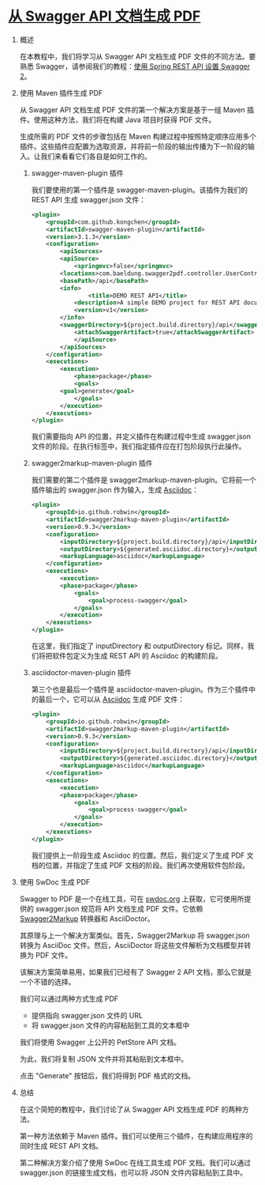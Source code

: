 # [从 Swagger API 文档生成 PDF](https://www.baeldung.com/swagger-generate-pdf)

1. 概述

    在本教程中，我们将学习从 Swagger API 文档生成 PDF 文件的不同方法。要熟悉 Swagger，请参阅我们的教程：[使用 Spring REST API 设置 Swagger 2](https://www.baeldung.com/spring-rest-openapi-documentation)。

2. 使用 Maven 插件生成 PDF

    从 Swagger API 文档生成 PDF 文件的第一个解决方案是基于一组 Maven 插件。使用这种方法，我们将在构建 Java 项目时获得 PDF 文件。

    生成所需的 PDF 文件的步骤包括在 Maven 构建过程中按照特定顺序应用多个插件。这些插件应配置为选取资源，并将前一阶段的输出传播为下一阶段的输入。让我们来看看它们各自是如何工作的。

    1. swagger-maven-plugin 插件

        我们要使用的第一个插件是 swagger-maven-plugin。该插件为我们的 REST API 生成 swagger.json 文件：

        ```xml
        <plugin>
            <groupId>com.github.kongchen</groupId>
            <artifactId>swagger-maven-plugin</artifactId>
            <version>3.1.3</version>
            <configuration>
                <apiSources>
                <apiSource>
                    <springmvc>false</springmvc>
                <locations>com.baeldung.swagger2pdf.controller.UserController</locations>
                <basePath>/api</basePath>
                <info>
                        <title>DEMO REST API</title>
                    <description>A simple DEMO project for REST API documentation</description>
                    <version>v1</version>
                </info>
                <swaggerDirectory>${project.build.directory}/api</swaggerDirectory>
                    <attachSwaggerArtifact>true</attachSwaggerArtifact>
                    </apiSource>
                </apiSources>
            </configuration>
            <executions>
                <execution>
                    <phase>package</phase>
                    <goals>
                <goal>generate</goal>
                    </goals>
                </execution>
            </executions>
        </plugin>
        ```

        我们需要指向 API 的位置，并定义插件在构建过程中生成 swagger.json 文件的阶段。在执行标签中，我们指定插件应在打包阶段执行此操作。

    2. swagger2markup-maven-plugin 插件

        我们需要的第二个插件是 swagger2markup-maven-plugin。它将前一个插件输出的 swagger.json 作为输入，生成 [Asciidoc](https://www.baeldung.com/asciidoctor)：

        ```xml
        <plugin>
            <groupId>io.github.robwin</groupId>
            <artifactId>swagger2markup-maven-plugin</artifactId>
            <version>0.9.3</version>
            <configuration>
                <inputDirectory>${project.build.directory}/api</inputDirectory>
                <outputDirectory>${generated.asciidoc.directory}</outputDirectory>
                <markupLanguage>asciidoc</markupLanguage>
            </configuration>
            <executions>
                <execution>
                <phase>package</phase>
                    <goals>
                        <goal>process-swagger</goal>
                    </goals>
                </execution>
            </executions>
        </plugin>
        ```

        在这里，我们指定了 inputDirectory 和 outputDirectory 标记。同样，我们将把软件包定义为生成 REST API 的 Asciidoc 的构建阶段。

    3. asciidoctor-maven-plugin 插件

        第三个也是最后一个插件是 asciidoctor-maven-plugin。作为三个插件中的最后一个，它可以从 [Asciidoc](https://www.baeldung.com/asciidoctor) 生成 PDF 文件：

        ```xml
        <plugin>
            <groupId>io.github.robwin</groupId>
            <artifactId>swagger2markup-maven-plugin</artifactId>
            <version>0.9.3</version>
            <configuration>
                <inputDirectory>${project.build.directory}/api</inputDirectory>
                <outputDirectory>${generated.asciidoc.directory}</outputDirectory>
                <markupLanguage>asciidoc</markupLanguage>
            </configuration>
            <executions>
                <execution>
                <phase>package</phase>
                    <goals>
                        <goal>process-swagger</goal>
                    </goals>
                </execution>
            </executions>
        </plugin>
        ```

        我们提供上一阶段生成 Asciidoc 的位置。然后，我们定义了生成 PDF 文档的位置，并指定了生成 PDF 文档的阶段。我们再次使用软件包阶段。

3. 使用 SwDoc 生成 PDF

    Swagger to PDF 是一个在线工具，可在 [swdoc.org](https://www.swdoc.org/) 上获取，它可使用所提供的 swagger.json 规范将 API 文档生成 PDF 文件。它依赖 [Swagger2Markup](https://github.com/Swagger2Markup/swagger2markup-cli) 转换器和 AsciiDoctor。

    其原理与上一个解决方案类似。首先，Swagger2Markup 将 swagger.json 转换为 AsciiDoc 文件。然后，AsciiDoctor 将这些文件解析为文档模型并转换为 PDF 文件。

    该解决方案简单易用，如果我们已经有了 Swagger 2 API 文档，那么它就是一个不错的选择。

    我们可以通过两种方式生成 PDF

    - 提供指向 swagger.json 文件的 URL
    - 将 swagger.json 文件的内容粘贴到工具的文本框中

    我们将使用 Swagger 上公开的 PetStore API 文档。

    为此，我们将复制 JSON 文件并将其粘贴到文本框中。

    点击 "Generate" 按钮后，我们将得到 PDF 格式的文档。

4. 总结

    在这个简短的教程中，我们讨论了从 Swagger API 文档生成 PDF 的两种方法。

    第一种方法依赖于 Maven 插件。我们可以使用三个插件，在构建应用程序的同时生成 REST API 文档。

    第二种解决方案介绍了使用 SwDoc 在线工具生成 PDF 文档。我们可以通过 swagger.json 的链接生成文档，也可以将 JSON 文件内容粘贴到工具中。
